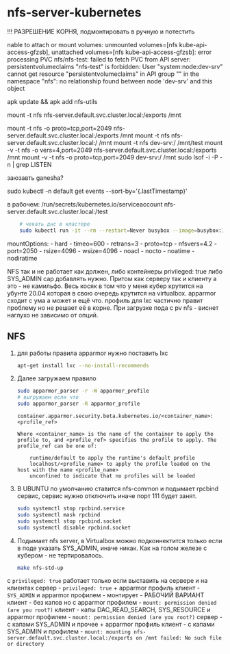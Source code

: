 # nfs-server-kubernetes
!!! РАЗРЕШЕНИЕ КОРНЯ, подмонтировать в ручную и потестить

nable to attach or mount volumes: unmounted volumes=[nfs kube-api-access-gfzsb], unattached volumes=[nfs kube-api-access-gfzsb]: error processing PVC nfs/nfs-test: failed to fetch PVC from API server: persistentvolumeclaims "nfs-test" is forbidden: User "system:node:dev-srv" cannot get resource "persistentvolumeclaims" in API group "" in the namespace "nfs": no relationship found between node 'dev-srv' and this object 

apk update && apk add nfs-utils

mount -t nfs nfs-server.default.svc.cluster.local:/exports /mnt

mount -t nfs -o proto=tcp,port=2049 nfs-server.default.svc.cluster.local:/exports /mnt
mount -t nfs nfs-server.default.svc.cluster.local:/ /mnt
mount -t nfs dev-srv:/ /mnt/test
mount -v -t nfs -o vers=4,port=2049 nfs-server.default.svc.cluster.local:/exports /mnt
mount -v -t nfs -o proto=tcp,port=2049 dev-srv:/ /mnt
sudo lsof -i -P -n | grep LISTEN

заюзавть ganesha? 

sudo kubectl -n default get events --sort-by='{.lastTimestamp}'

в рабочем:
/run/secrets/kubernetes.io/serviceaccount
nfs-server.default.svc.cluster.local:/test

```BASH
    # чекать днс в кластере
    sudo kubectl run -it --rm --restart=Never busybox --image=busybox:1.28 -- nslookup nfs-server.default
```

  mountOptions:
    - hard
    - timeo=600
    - retrans=3
    - proto=tcp
    - nfsvers=4.2
    - port=2050
    - rsize=4096
    - wsize=4096
    - noacl
    - nocto
    - noatime
    - nodiratime

NFS так и не работает как должен, либо контейнеры privileged: true либо SYS_ADMIN cap добавлять нужно.
Притом как серверу так и клиенту а это - не камильфо.
Весь косяк в том что у меня кубер крутится на убунте 20.04 которая в свою очередь крутится на virtualbox.
apparmor сходит с ума а может и ещё что. профиль для lxc частично правит проблему но не решает её в корне.
При загрузке пода с pv nfs - виснет наглухо не зависимо от опций.

## NFS

1. для работы правила apparmor нужно поставить lxc

    ```BASH
    apt-get install lxc --no-install-recommends
    ```

2. Далее загружаем правило

    ```BASH
    sudo apparmor_parser -r -W apparmor_profile
    # выгружаем если что
    sudo apparmor_parser -R apparmor_profile
    ```

    ```MD
    container.apparmor.security.beta.kubernetes.io/<container_name>: <profile_ref>

    Where <container_name> is the name of the container to apply the profile to, and <profile_ref> specifies the profile to apply. The profile_ref can be one of:

        runtime/default to apply the runtime's default profile
        localhost/<profile_name> to apply the profile loaded on the host with the name <profile_name>
        unconfined to indicate that no profiles will be loaded
    ```

3. В UBUNTU по умолчанию ставится nfs-common и подымает rpcbind сервис, сервис нужно отключить
    иначе порт 111 будет занят.

    ```BASH
    sudo systemctl stop rpcbind.service
    sudo systemctl mask rpcbind
    sudo systemctl stop rpcbind.socket
    sudo systemctl disable rpcbind.socket
    ```

4. Подымает nfs server, в Virtualbox можно подконнектится только если в поде указать SYS_ADMIN, иначе никак. 
    Как на голом железе с кубером - не тертировалось.

    ```BASH
    make nfs-std-up
    ```
с `privileged: true` работает только если выставить на сервере и на клиентах
сервер - `privileged: true` + apparmor профиль
клиент - `SYS_ADMIN` и apparmor профилем - монтирует - РАБОЧИЙ ВАРИАНТ
клиент - без капов но с apparmor профилем - `mount: permission denied (are you root?)`
клиент - капы DAC_READ_SEARCH, SYS_RESOURCE и apparmor профилем - `mount: permission denied (are you root?)`
сервер - с капами SYS_ADMIN и прочее + apparmor профиль
клиент - с капами SYS_ADMIN и профилем - `mount: mounting nfs-server.default.svc.cluster.local:/exports on /mnt failed: No such file or directory`